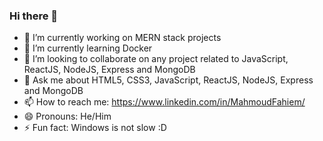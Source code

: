 ### Hi there 👋

- 🔭 I’m currently working on MERN stack projects
- 🌱 I’m currently learning Docker
- 👯 I’m looking to collaborate on any project related to JavaScript, ReactJS, NodeJS, Express and MongoDB
- 💬 Ask me about HTML5, CSS3, JavaScript, ReactJS, NodeJS, Express and MongoDB
- 📫 How to reach me: https://www.linkedin.com/in/MahmoudFahiem/
- 😄 Pronouns: He/Him
- ⚡ Fun fact: Windows is not slow :D
